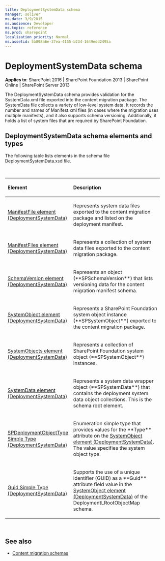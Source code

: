 ```yaml
---
title: DeploymentSystemData schema
manager: soliver
ms.date: 3/9/2015
ms.audience: Developer
ms.topic: reference
ms.prod: sharepoint
localization_priority: Normal
ms.assetid: 5b098a6e-37ea-4155-b234-1649edd2495a
---
```


# DeploymentSystemData schema

**Applies to**: SharePoint 2016 | SharePoint Foundation 2013 | SharePoint Online | SharePoint Server 2013

The DeploymentSystemData schema provides validation for the SystemData.xml file exported into the content migration package. The SystemData file collects a variety of low-level system data. It records the number and names of Manifest.xml files (in cases where the migration uses multiple manifests), and it also supports schema versioning. Additionally, it holds a list of system files that are required by SharePoint Foundation.

## DeploymentSystemData schema elements and types

The following table lists elements in the schema file DeploymentSystemData.xsd file.

<br/>

<table>
<colgroup>
<col width="40%" />
<col width="60%" />
</colgroup>
<thead>
<tr class="header">
<th align="left"><p>Element</p></th>
<th align="left"><p>Description</p></th>
</tr>
</thead>
<tbody>
<tr class="odd">
<td align="left"><p><span sdata="link"><a href="manifestfile-element-deploymentsystemdata.md">ManifestFile element (DeploymentSystemData)</a></span></p></td>
<td align="left"><p>Represents system data files exported to the content migration package and listed on the deployment manifest.</p></td>
</tr>
<tr class="even">
<td align="left"><p><span sdata="link"><a href="manifestfiles-element-deploymentsystemdata.md">ManifestFiles element (DeploymentSystemData)</a></span></p></td>
<td align="left"><p>Represents a collection of system data files exported to the content migration package.</p></td>
</tr>
<tr class="odd">
<td align="left"><p><span sdata="link"><a href="schemaversion-element-deploymentsystemdata.md">SchemaVersion element (DeploymentSystemData)</a></span></p></td>
<td align="left"><p>Represents an object (**SPSchemaVersion**) that lists versioning data for the content migration manifest schema.</p></td>
</tr>
<tr class="even">
<td align="left"><p><span sdata="link"><a href="systemobject-element-deploymentsystemdata.md">SystemObject element (DeploymentSystemData)</a></span></p></td>
<td align="left"><p>Represents a SharePoint Foundation system object instance (**SPSystemObject**) exported to the content migration package.</p></td>
</tr>
<tr class="odd">
<td align="left"><p><span sdata="link"><a href="systemobjects-element-deploymentsystemdata.md">SystemObjects element (DeploymentSystemData)</a></span></p></td>
<td align="left"><p>Represents a collection of SharePoint Foundation system object (**SPSystemObject**) instances.</p></td>
</tr>
<tr class="even">
<td align="left"><p><span sdata="link"><a href="systemdata-element-deploymentsystemdata.md">SystemData element (DeploymentSystemData)</a></span></p></td>
<td align="left"><p>Represents a system data wrapper object (**SPSystemData**) that contains the deployment system data object collections. This is the schema root element.</p></td>
</tr>
<tr class="odd">
<td align="left"><p><span sdata="link"><a href="spdeploymentobjecttype-simple-type-deploymentsystemdata.md">SPDeploymentObjectType Simple Type (DeploymentSystemData)</a></span></p></td>
<td align="left"><p>Enumeration simple type that provides values for the **Type** attribute on the <span sdata="link"><a href="systemobject-element-deploymentsystemdata.md">SystemObject element (DeploymentSystemData)</a>. The value specifies the system object type.</p></td>
</tr>
<tr class="even">
<td align="left"><p><span sdata="link"><a href="guid-simple-type-deploymentsystemdata.md">Guid Simple Type (DeploymentSystemData)</a></span></p></td>
<td align="left"><p>Supports the use of a unique identifier (GUID) as a **Guid** attribute field value in the <span sdata="link"><a href="systemobject-element-deploymentsystemdata.md">SystemObject element (DeploymentSystemData)</a> of the DeploymentLRootObjectMap schema.</p></td>
</tr>
</tbody>
</table>

<br/>

## See also

- [Content migration schemas](content-migration-schemas.md)








